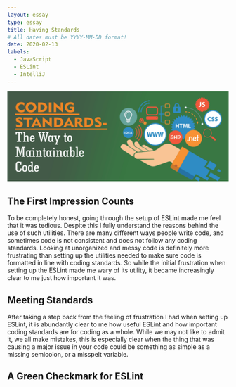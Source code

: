 ```yaml
---
layout: essay
type: essay
title: Having Standards
# All dates must be YYYY-MM-DD format!
date: 2020-02-13
labels:
  - JavaScript
  - ESLint
  - IntelliJ
---
```


<img class="ui image" src="../images/codingstandards.png">

## The First Impression Counts

To be completely honest, going through the setup of ESLint made me feel that it was tedious. Despite this I fully understand the reasons behind the use of such utilities. There are many different ways people write code, and sometimes code is not consistent and does not follow any coding standards. Looking at unorganized and messy code is definitely more frustrating than setting up the utilities needed to make sure code is formatted in line with coding standards. So while the initial frustration when setting up the ESLint made me wary of its utility, it became increasingly clear to me just how important it was.

## Meeting Standards

After taking a step back from the feeling of frustration I had when setting up ESLint, it is abundantly clear to me how useful ESLint and how important coding standards are for coding as a whole. While we may not like to admit it, we all make mistakes, this is especially clear when the thing that was causing a major issue in your code could be something as simple as a missing semicolon, or a misspelt variable. 

## A Green Checkmark for ESLint
